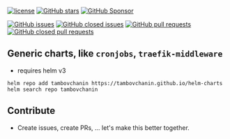 [![license](https://img.shields.io/github/license/tambovchanin/charts.svg)](https://github.com/tambovchanin/helm-charts/blob/master/LICENSE)
[![GitHub stars](https://img.shields.io/github/stars/tambovchanin/charts.svg)](https://github.com/tambovchanin/charts)
[![GitHub Sponsor](https://img.shields.io/badge/github-sponsor-blue?logo=github)](https://github.com/sponsors/tambovchanin)

[![GitHub issues](https://img.shields.io/github/issues/tambovchanin/charts.svg)](https://github.com/tambovchanin/helm-charts/issues)
[![GitHub closed issues](https://img.shields.io/github/issues-closed/tambovchanin/charts.svg)](https://github.com/tambovchanin/helm-charts/issues?q=is%3Aissue+is%3Aclosed)
[![GitHub pull requests](https://img.shields.io/github/issues-pr/tambovchanin/charts.svg)](https://github.com/tambovchanin/helm-charts/pulls)
[![GitHub closed pull requests](https://img.shields.io/github/issues-pr-closed/tambovchanin/charts.svg)](https://github.com/tambovchanin/helm-charts/pulls?q=is%3Apr+is%3Aclosed)

## Generic charts, like `cronjobs`, `traefik-middleware`
* requires helm v3

```shell script
helm repo add tambovchanin https://tambovchanin.github.io/helm-charts
helm search repo tambovchanin
```

## Contribute
* Create issues, create PRs, ... let's make this better together.
